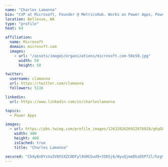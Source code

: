 ```yaml
---
name: "Charles Lamanna"
bio: "CVP at Microsoft, Founder @ MetricsHub. Works on Power Apps, Power Automate, Power Virtual Agent, Common Data Service and Dynamics 365."
location: Bellevue, WA
type: "profile"
heat: 64

affiliation:
  name: Microsoft
  domain: microsoft.com
  images:
    - url: "/assets/images/organizations/microsoft.com-50x50.jpg"
      width: 50
      height: 50

twitter:
  username: clamanna
  url: https://twitter.com/clamanna
  followers: 5116

linkedin:
  url: https://www.linkedin.com/in/charleslamanna

topics:
  - Power Apps

images:
  - url: https://pbs.twimg.com/profile_images/1263202626922876928/g6qGbHZ-_400x400.jpg
    width: 400
    height: 400
    isCached: true
    title: "Charles Lamanna"

secured: "Cb4y8nDYxVa3V8XSXZCODFyl4UHCGud9+35DSj6/WyuQjmeDhsD5P72l/hzg9LD0paPAmxxWI5wrFZmEe7okCHQJw4p0wzlorxaw5ABSlS4mmxgPTEuWVPuU4bZqcrE9VN/9ktbGC3GyhIYTxN3woM/maQgoLlmcfWOTsFO0+fseeOisSJP+MVe55VscWjenQuyvHEJ3jqG1OjkyS00eA1T6/8wyTECS79buwfyXIdvM98P10HWyOZrQSWGUJbSMOxhSY06dHb2rdaJCj480OzyjMu5481v2FFd1UORPQ6tMDk+7TPHVB56wK0z1vvnSfmqwjV4hS0KSpG2MR5nkuAi7mDUjVGDvJvGJI+hX6oEAy737iQXaZ95+BXrsSGPjh3wPvdIctNfj0x9WqMV/icExw7Dw4vthOhuR53kE4BQ=;pcAZHKaMwLxoOHR/iBSJAw=="
---
```



